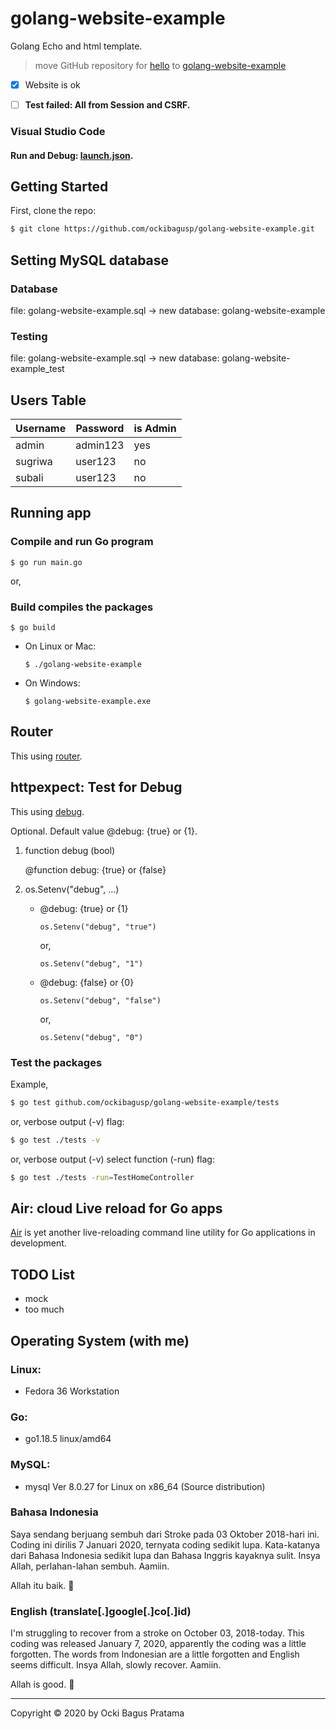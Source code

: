 # golang-website-example
Golang Echo and html template. 

> move GitHub repository for [hello](https://github.com/ockibagusp/hello) to [golang-website-example](#)


- [x] Website is ok
- [ ] **Test failed: All from Session and CSRF.**


### Visual Studio Code

#### Run and Debug: [launch.json](https://github.com/ockibagusp/golang-website-example/blob/master/.vscode/launch.json).


## Getting Started
First, clone the repo:
```bash
$ git clone https://github.com/ockibagusp/golang-website-example.git
```

## Setting MySQL database

### Database 
file: golang-website-example.sql -> new database: golang-website-example

### Testing
file: golang-website-example.sql -> new database: golang-website-example_test

## Users Table

| Username | Password | is Admin |
| --- | --- | --- |
| admin | admin123 | yes |
| sugriwa | user123 | no |
| subali | user123 | no |


## Running app

### Compile and run Go program
```
$ go run main.go
```

or,

### Build compiles the packages

```
$ go build
```

- On Linux or Mac:

    ```
    $ ./golang-website-example
    ```

- On  Windows:

    ```
    $ golang-website-example.exe
    ```


## Router
This using [router](https://github.com/ockibagusp/golang-website-example/blob/master/router/router.go).


## httpexpect: Test for Debug
This using [debug](https://github.com/ockibagusp/golang-website-example/blob/master/tests/main_test.go).

Optional. Default value @debug: {true} or {1}.

1. function debug (bool)

    @function debug: {true} or {false}

2. os.Setenv("debug", ...)

    - @debug: {true} or {1}

        ```
        os.Setenv("debug", "true") 
        ```
        or,
        ```
        os.Setenv("debug", "1")
        ```

    - @debug: {false} or {0}
        ```
        os.Setenv("debug", "false") 
        ```
        or,
        ```
        os.Setenv("debug", "0")
        ```

### Test the packages

Example,

```bash
$ go test github.com/ockibagusp/golang-website-example/tests 
```

or, verbose output (-v) flag:

```bash
$ go test ./tests -v
```

or, verbose output (-v) select function (-run) flag:

```bash
$ go test ./tests -run=TestHomeController
```

## Air: cloud Live reload for Go apps
[Air](https://github.com/cosmtrek/air) is yet another live-reloading command line utility for Go applications in development.


## TODO List
- mock
- too much

## Operating System (with me)
### Linux:
- Fedora 36 Workstation

### Go: 
- go1.18.5 linux/amd64

### MySQL: 
- mysql  Ver 8.0.27 for Linux on x86_64 (Source distribution)


### Bahasa Indonesia
Saya sendang berjuang sembuh dari Stroke pada 03 Oktober 2018-hari ini. Coding ini dirilis 7 Januari 2020, ternyata coding sedikit lupa. Kata-katanya dari Bahasa Indonesia sedikit lupa dan Bahasa Inggris kayaknya sulit. Insya Allah, perlahan-lahan sembuh. Aamiin.

Allah itu baik. 🙂

### English (translate[.]google[.]co[.]id)
I'm struggling to recover from a stroke on October 03, 2018-today. This coding was released January 7, 2020, apparently the coding was a little forgotten. The words from Indonesian are a little forgotten and English seems difficult. Insya Allah, slowly recover. Aamiin.

Allah is good. 🙂

---

Copyright © 2020 by Ocki Bagus Pratama
